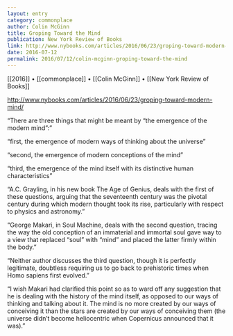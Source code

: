 ```yaml
---
layout: entry
category: commonplace
author: Colin McGinn
title: Groping Toward the Mind
publication: New York Review of Books
link: http://www.nybooks.com/articles/2016/06/23/groping-toward-modern-mind/
date: 2016-07-12
permalink: 2016/07/12/colin-mcginn-groping-toward-the-mind
---
```


[[2016]] • [[commonplace]] • [[Colin McGinn]] • [[New York Review of Books]]

http://www.nybooks.com/articles/2016/06/23/groping-toward-modern-mind/

“There are three things that might be meant by “the emergence of the modern mind”:”

“first, the emergence of modern ways of thinking about the universe”

“second, the emergence of modern conceptions of the mind”

“third, the emergence of the mind itself with its distinctive human characteristics”

“A.C. Grayling, in his new book The Age of Genius, deals with the first of these questions, arguing that the seventeenth century was the pivotal century during which modern thought took its rise, particularly with respect to physics and astronomy.”

“George Makari, in Soul Machine, deals with the second question, tracing the way the old conception of an immaterial and immortal soul gave way to a view that replaced “soul” with “mind” and placed the latter firmly within the body.”

“Neither author discusses the third question, though it is perfectly legitimate, doubtless requiring us to go back to prehistoric times when Homo sapiens first evolved.”

“I wish Makari had clarified this point so as to ward off any suggestion that he is dealing with the history of the mind itself, as opposed to our ways of thinking and talking about it. The mind is no more created by our ways of conceiving it than the stars are created by our ways of conceiving them (the universe didn’t become heliocentric when Copernicus announced that it was).”

